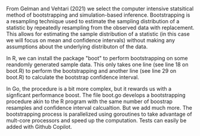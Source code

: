 From Gelman and Vehtari (2021) we select the computer intensive statsitical method of bootstrapping and simulation-based inference. Bootstrapping is a resampling technique used to estimate the sampling distribution of a statistic by repeatedly resampling from the observed data with replacement. This allows for estimating the sample distribution of a statistic (in this case we will focus on mean and confidence intervals) without making any assumptions about the underlying distributon of the data.

In R, we can install the package "boot" to perform bootstrapping on some reandomly generated sample data. This only takes one line (see line 18 on boot.R) to perform the bootstrapping and another line (see line 29 on boot.R) to calculate the bootstrap confidence interval.

In Go, the procedure is a bit more complex, but it rewards us with a signficant performance boost. The file boot.go develops a bootstrapping procedure akin to the R program with the same number of boostrap resamples and confidence interval calcualtion. But we add much more. The bootstrapping process is parallelized using goroutines to take advantage of mult-core processors and speed up the computation. Tests can easily be added with Github Copilot.
